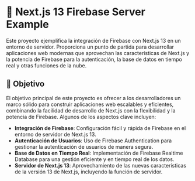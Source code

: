# 🚀 Next.js 13 Firebase Server Example

Este proyecto ejemplifica la integración de Firebase con Next.js 13 en un entorno de servidor. Proporciona un punto de partida para desarrollar aplicaciones web modernas que aprovechan las características de Next.js y la potencia de Firebase para la autenticación, la base de datos en tiempo real y otras funciones de la nube.

## 🎯 Objetivo

El objetivo principal de este proyecto es ofrecer a los desarrolladores un marco sólido para construir aplicaciones web escalables y eficientes, combinando la facilidad de desarrollo de Next.js con la flexibilidad y la potencia de Firebase. Algunos de los aspectos clave incluyen:

- **Integración de Firebase**: Configuración fácil y rápida de Firebase en el entorno de servidor de Next.js 13.
- **Autenticación de Usuarios**: Uso de Firebase Authentication para gestionar la autenticación de usuarios de manera segura.
- **Base de Datos en Tiempo Real**: Implementación de Firebase Realtime Database para una gestión eficiente y en tiempo real de los datos.
- **Servidor de Next.js 13**: Aprovechamiento de las nuevas características de la versión 13 de Next.js, incluyendo la función de servidor.
